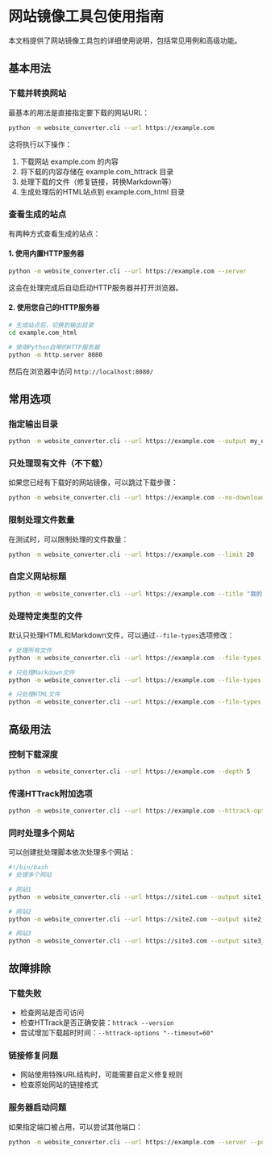 # 网站镜像工具包使用指南

本文档提供了网站镜像工具包的详细使用说明，包括常见用例和高级功能。

## 基本用法

### 下载并转换网站

最基本的用法是直接指定要下载的网站URL：

```bash
python -m website_converter.cli --url https://example.com
```

这将执行以下操作：

1. 下载网站 example.com 的内容
2. 将下载的内容存储在 example.com_httrack 目录
3. 处理下载的文件（修复链接，转换Markdown等）
4. 生成处理后的HTML站点到 example.com_html 目录

### 查看生成的站点

有两种方式查看生成的站点：

#### 1. 使用内置HTTP服务器

```bash
python -m website_converter.cli --url https://example.com --server
```

这会在处理完成后自动启动HTTP服务器并打开浏览器。

#### 2. 使用您自己的HTTP服务器

```bash
# 生成站点后，切换到输出目录
cd example.com_html

# 使用Python自带的HTTP服务器
python -m http.server 8080
```

然后在浏览器中访问 `http://localhost:8080/`

## 常用选项

### 指定输出目录

```bash
python -m website_converter.cli --url https://example.com --output my_output_dir
```

### 只处理现有文件（不下载）

如果您已经有下载好的网站镜像，可以跳过下载步骤：

```bash
python -m website_converter.cli --url https://example.com --no-download --download-dir existing_download_dir
```

### 限制处理文件数量

在测试时，可以限制处理的文件数量：

```bash
python -m website_converter.cli --url https://example.com --limit 20
```

### 自定义网站标题

```bash
python -m website_converter.cli --url https://example.com --title "我的网站离线镜像"
```

### 处理特定类型的文件

默认只处理HTML和Markdown文件，可以通过`--file-types`选项修改：

```bash
# 处理所有文件
python -m website_converter.cli --url https://example.com --file-types all

# 只处理Markdown文件
python -m website_converter.cli --url https://example.com --file-types md-only

# 只处理HTML文件
python -m website_converter.cli --url https://example.com --file-types html-only
```

## 高级用法

### 控制下载深度

```bash
python -m website_converter.cli --url https://example.com --depth 5
```

### 传递HTTrack附加选项

```bash
python -m website_converter.cli --url https://example.com --httrack-options "-v --robots=0"
```

### 同时处理多个网站

可以创建批处理脚本依次处理多个网站：

```bash
#!/bin/bash
# 处理多个网站

# 网站1
python -m website_converter.cli --url https://site1.com --output site1_output

# 网站2
python -m website_converter.cli --url https://site2.com --output site2_output

# 网站3
python -m website_converter.cli --url https://site3.com --output site3_output
```

## 故障排除

### 下载失败

- 检查网站是否可访问
- 检查HTTrack是否正确安装：`httrack --version`
- 尝试增加下载超时时间：`--httrack-options "--timeout=60"`

### 链接修复问题

- 网站使用特殊URL结构时，可能需要自定义修复规则
- 检查原始网站的链接格式

### 服务器启动问题

如果指定端口被占用，可以尝试其他端口：

```bash
python -m website_converter.cli --url https://example.com --server --port 9000
```

